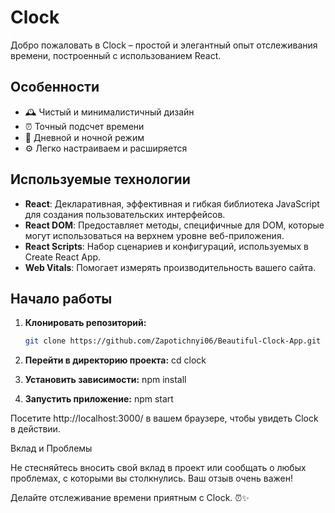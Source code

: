 # Clock

Добро пожаловать в Clock – простой и элегантный опыт отслеживания времени, построенный с использованием React.

## Особенности

- 🕰️ Чистый и минималистичный дизайн
- ⏰ Точный подсчет времени
- 🌙 Дневной и ночной режим
- ⚙️ Легко настраиваем и расширяется

## Используемые технологии

- **React**: Декларативная, эффективная и гибкая библиотека JavaScript для создания пользовательских интерфейсов.
- **React DOM**: Предоставляет методы, специфичные для DOM, которые могут использоваться на верхнем уровне веб-приложения.
- **React Scripts**: Набор сценариев и конфигураций, используемых в Create React App.
- **Web Vitals**: Помогает измерять производительность вашего сайта.

## Начало работы

1. **Клонировать репозиторий:**
   ```bash
   git clone https://github.com/Zapotichnyi06/Beautiful-Clock-App.git

2. **Перейти в директорию проекта:** cd clock

3. **Установить зависимости:** npm install

4. **Запустить приложение:** npm start

Посетите http://localhost:3000/ в вашем браузере, чтобы увидеть Clock в действии.

Вклад и Проблемы

Не стесняйтесь вносить свой вклад в проект или сообщать о любых проблемах, с которыми вы столкнулись. Ваш отзыв очень важен!

Делайте отслеживание времени приятным с Clock. ⏰✨
